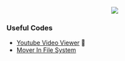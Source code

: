 <p align="center"><img src="https://10nkyj1cgq7f1m2hjafk6vn3-wpengine.netdna-ssl.com/wp-content/uploads/best-practice.jpg"></p>

### Useful Codes


* [Youtube Video Viewer](https://github.com/VanHakobyan/Useful_Pieces_Of_Code/tree/master/Youtube/Youtube%20Wiew%20Increaser) :movie_camera:
* [Mover In File System](https://github.com/VanHakobyan/Useful_Pieces_Of_Code/tree/master/MoverInFileSystem)
